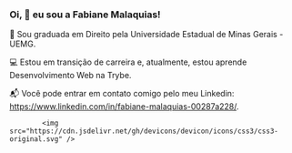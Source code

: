 ###  Oi, 👋  eu sou a Fabiane Malaquias!

🌱  Sou graduada em Direito pela Universidade Estadual de Minas Gerais - UEMG.

💻 Estou em transição de carreira e, atualmente, estou aprende Desenvolvimento Web na Trybe.

📬 Você pode entrar em contato comigo pelo meu Linkedin: https://www.linkedin.com/in/fabiane-malaquias-00287a228/.



            <img src="https://cdn.jsdelivr.net/gh/devicons/devicon/icons/css3/css3-original.svg" />
          
